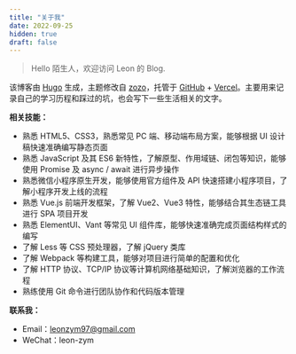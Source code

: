 ```yaml
---
title: "关于我"
date: 2022-09-25
hidden: true
draft: false
---
```


> Hello 陌生人，欢迎访问 Leon 的 Blog.

该博客由 [Hugo](https://gohugo.io/) 生成，主题修改自 [zozo](https://github.com/varkai/hugo-theme-zozo/)，托管于 [GitHub](https://github.com/) + [Vercel](https://vercel.com/)。主要用来记录自己的学习历程和踩过的坑，也会写下一些生活相关的文字。

**相关技能：**

- 熟悉 HTML5、CSS3，熟悉常见 PC 端、移动端布局方案，能够根据 UI 设计稿快速准确编写静态页面
- 熟悉 JavaScript 及其 ES6 新特性，了解原型、作用域链、闭包等知识，能够使用 Promise 及 async / await 进行异步操作
- 熟悉微信小程序原生开发，能够使用官方组件及 API 快速搭建小程序项目，了解小程序开发上线的流程
- 熟悉 Vue.js 前端开发框架，了解 Vue2、Vue3 特性，能够结合其生态链工具进行 SPA 项目开发
- 熟悉 ElementUI、Vant 等常见 UI 组件库，能够快速准确完成页面结构样式的编写
- 了解 Less 等 CSS 预处理器，了解 jQuery 类库
- 了解 Webpack 等构建工具，能够对项目进行简单的配置和优化
- 了解 HTTP 协议、TCP/IP 协议等计算机网络基础知识，了解浏览器的工作流程
- 熟练使用 Git 命令进行团队协作和代码版本管理

**联系我：**

- Email：[leonzym97@gmail.com](mailto:leonzym97@gmail.com)
- WeChat：leon-zym
